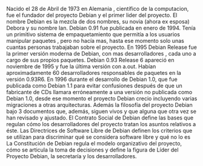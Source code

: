 Nacido el 28 de Abril de 1973 en Alemania , científico de la computacion, fue el fundador del proyecto Debian y el primer 
lider del proyecto. El nombre Debian es la mezcla de dos nombres, su novia (ahora ex esposa) Debora y su nombre Ian.
Debian 0.91 fue publicada en enero de 1994. Tenía un primitivo sistema de empaquetamiento que permitía a los usuarios 
manipular paquetes , pero no hacía mas, hasta ese momento solo unas cuantas personas trabajaban sobre el proyecto.
En 1995 Debian Release fue la primer versión moderna de Debian, con mas desarrolladores , cada uno a cargo de sus propios
paquetes.
Debian 0.93 Release 6 apareció en noviembre de 1995 y fue la última versión con a.out. Habían aproximadamente 60 desarrolladores responsables de paquetes en la versión 0.93R6. En 1996 durante el desarrollo de Debian 1.0, que fue publicada como Debian 1.1 para evitar confusiones después de que un fabricante de CDs llamara erróneamente a una versión no publicada como Debian 1.0, desde ese momento el proyecto Debian crecio incluyendo varias migraciones a otras arquitecturas.
Además la filosofía del proyecto Debian bajo 3 documentos que, además, siguen vivos y que alguna que otra vez se han revisado y ajustado.
El Contrato Social de Debian define las bases que regulan cómo los desarrolladores del proyecto tratan los asuntos relativos a éste.
Las Directrices de Software Libre de Debian definen los criterios que se utilizan para discriminar qué se considera software libre y qué no lo es
La Constitución de Debian regula el modelo organizativo del proyecto, cómo se articula la toma de decisiones y define la figura de Líder del Proyecto Debian, la secretaría y los desarrolladores.
